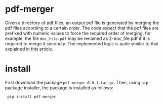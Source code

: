 # pdf-merger
Given a directory of pdf files, an output pdf file is generated by merging the pdf files according to a certain order. The code expect that the pdf files are prefixed with numeric values to force the required order of merging, for example, the file `doc_file.pdf` may be renamed as 2-doc_file.pdf if it is required to merge it secondly. The implemented logic is quite similar to that explained <a href=https://medium.com/@akhileshjoshi123/merge-pdfs-with-python-d4d3bfbdbd3b class="mw-redirect" title="Merge pdfs with python">in this article</a>.
# install
First download the package `pdf-merger-0.0.1.tar.gz`. Then, using `pip` package installer, the package is installed as follows:

<code> pip install pdf-merger <code/>
